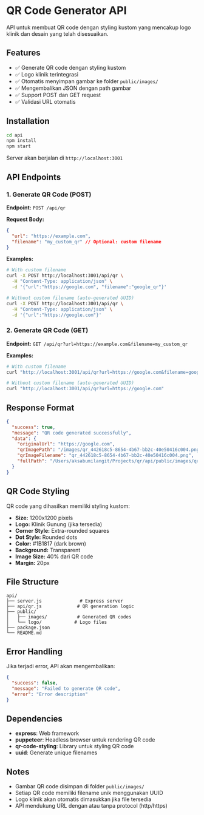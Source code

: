 # QR Code Generator API

API untuk membuat QR code dengan styling kustom yang mencakup logo klinik dan desain yang telah disesuaikan.

## Features

- ✅ Generate QR code dengan styling kustom
- ✅ Logo klinik terintegrasi
- ✅ Otomatis menyimpan gambar ke folder `public/images/`
- ✅ Mengembalikan JSON dengan path gambar
- ✅ Support POST dan GET request
- ✅ Validasi URL otomatis

## Installation

```bash
cd api
npm install
npm start
```

Server akan berjalan di `http://localhost:3001`

## API Endpoints

### 1. Generate QR Code (POST)

**Endpoint:** `POST /api/qr`

**Request Body:**
```json
{
  "url": "https://example.com",
  "filename": "my_custom_qr" // Optional: custom filename
}
```

**Examples:**
```bash
# With custom filename
curl -X POST http://localhost:3001/api/qr \
  -H "Content-Type: application/json" \
  -d '{"url":"https://google.com", "filename":"google_qr"}'

# Without custom filename (auto-generated UUID)
curl -X POST http://localhost:3001/api/qr \
  -H "Content-Type: application/json" \
  -d '{"url":"https://google.com"}'
```

### 2. Generate QR Code (GET)

**Endpoint:** `GET /api/qr?url=https://example.com&filename=my_custom_qr`

**Examples:**
```bash
# With custom filename
curl "http://localhost:3001/api/qr?url=https://google.com&filename=google_qr"

# Without custom filename (auto-generated UUID)
curl "http://localhost:3001/api/qr?url=https://google.com"
```

## Response Format

```json
{
  "success": true,
  "message": "QR code generated successfully",
  "data": {
    "originalUrl": "https://google.com",
    "qrImagePath": "/images/qr_442618c5-8654-4b67-bb2c-40e50416c004.png",
    "qrImageFilename": "qr_442618c5-8654-4b67-bb2c-40e50416c004.png",
    "fullPath": "/Users/aksabumilangit/Projects/qr/api/public/images/qr_442618c5-8654-4b67-bb2c-40e50416c004.png"
  }
}
```

## QR Code Styling

QR code yang dihasilkan memiliki styling kustom:
- **Size:** 1200x1200 pixels
- **Logo:** Klinik Gunung (jika tersedia)
- **Corner Style:** Extra-rounded squares
- **Dot Style:** Rounded dots
- **Color:** #1B1817 (dark brown)
- **Background:** Transparent
- **Image Size:** 40% dari QR code
- **Margin:** 20px

## File Structure

```
api/
├── server.js              # Express server
├── api/qr.js             # QR generation logic
├── public/
│   ├── images/           # Generated QR codes
│   └── logo/            # Logo files
├── package.json
└── README.md
```

## Error Handling

Jika terjadi error, API akan mengembalikan:

```json
{
  "success": false,
  "message": "Failed to generate QR code",
  "error": "Error description"
}
```

## Dependencies

- **express**: Web framework
- **puppeteer**: Headless browser untuk rendering QR code
- **qr-code-styling**: Library untuk styling QR code
- **uuid**: Generate unique filenames

## Notes

- Gambar QR code disimpan di folder `public/images/`
- Setiap QR code memiliki filename unik menggunakan UUID
- Logo klinik akan otomatis dimasukkan jika file tersedia
- API mendukung URL dengan atau tanpa protocol (http/https)
